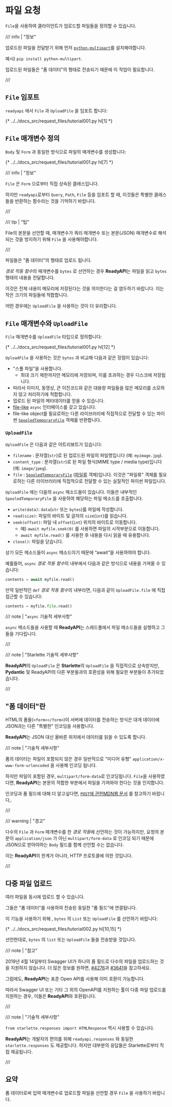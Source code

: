 # 파일 요청

`File`을 사용하여 클라이언트가 업로드할 파일들을 정의할 수 있습니다.

/// info | "정보"

업로드된 파일을 전달받기 위해 먼저 <a href="https://github.com/Kludex/python-multipart" class="external-link" target="_blank">`python-multipart`</a>를 설치해야합니다.

예시) `pip install python-multipart`.

업로드된 파일들은 "폼 데이터"의 형태로 전송되기 때문에 이 작업이 필요합니다.

///

## `File` 임포트

`readyapi` 에서 `File` 과 `UploadFile` 을 임포트 합니다:

{* ../../docs_src/request_files/tutorial001.py hl[1] *}

## `File` 매개변수 정의

`Body` 및 `Form` 과 동일한 방식으로 파일의 매개변수를 생성합니다:

{* ../../docs_src/request_files/tutorial001.py hl[7] *}

/// info | "정보"

`File` 은 `Form` 으로부터 직접 상속된 클래스입니다.

하지만 `readyapi`로부터 `Query`, `Path`, `File` 등을 임포트 할 때, 이것들은 특별한 클래스들을 반환하는 함수라는 것을 기억하기 바랍니다.

///

/// tip | "팁"

File의 본문을 선언할 때, 매개변수가 쿼리 매개변수 또는 본문(JSON) 매개변수로 해석되는  것을 방지하기 위해 `File` 을 사용해야합니다.

///

파일들은 "폼 데이터"의 형태로 업로드 됩니다.

*경로 작동 함수*의 매개변수를 `bytes` 로 선언하는 경우 **ReadyAPI**는 파일을 읽고 `bytes` 형태의 내용을 전달합니다.

이것은 전체 내용이 메모리에 저장된다는 것을 의미한다는 걸 염두하기 바랍니다. 이는 작은 크기의 파일들에 적합합니다.

어떤 경우에는 `UploadFile` 을 사용하는 것이 더 유리합니다.

## `File` 매개변수와  `UploadFile`

`File` 매개변수를 `UploadFile` 타입으로 정의합니다:

{* ../../docs_src/request_files/tutorial001.py hl[12] *}

`UploadFile` 을 사용하는 것은 `bytes` 과 비교해 다음과 같은 장점이 있습니다:

* "스풀 파일"을 사용합니다.
    *  최대 크기 제한까지만 메모리에 저장되며, 이를 초과하는 경우 디스크에 저장됩니다.
* 따라서 이미지, 동영상, 큰 이진코드와 같은 대용량 파일들을 많은 메모리를 소모하지 않고 처리하기에 적합합니다.
* 업로드 된 파일의 메타데이터를 얻을 수 있습니다.
* <a href="https://docs.python.org/3/glossary.html#term-file-like-object" class="external-link" target="_blank">file-like</a>  `async` 인터페이스를 갖고 있습니다.
* file-like object를 필요로하는 다른 라이브러리에 직접적으로 전달할 수 있는 파이썬 <a href="https://docs.python.org/3/library/tempfile.html#tempfile.SpooledTemporaryFile" class="external-link" target="_blank">`SpooledTemporaryFile`</a> 객체를 반환합니다.

### `UploadFile`

`UploadFile` 은 다음과 같은 어트리뷰트가 있습니다:

* `filename` : 문자열(`str`)로 된 업로드된 파일의 파일명입니다 (예: `myimage.jpg`).
* `content_type` : 문자열(`str`)로 된 파일 형식(MIME type / media type)입니다 (예: `image/jpeg`).
* `file` :  <a href="https://docs.python.org/3/library/tempfile.html#tempfile.SpooledTemporaryFile" class="external-link" target="_blank">`SpooledTemporaryFile`</a> (<a href="https://docs.python.org/3/glossary.html#term-file-like-object" class="external-link" target="_blank">파일류</a> 객체)입니다. 이것은 "파일류" 객체를 필요로하는 다른 라이브러리에 직접적으로 전달할 수 있는 실질적인 파이썬 파일입니다.

`UploadFile` 에는 다음의 `async` 메소드들이 있습니다. 이들은 내부적인 `SpooledTemporaryFile` 을 사용하여 해당하는 파일 메소드를 호출합니다.

* `write(data)`: `data`(`str` 또는 `bytes`)를 파일에 작성합니다.
* `read(size)`: 파일의 바이트 및 글자의 `size`(`int`)를 읽습니다.
* `seek(offset)`: 파일 내 `offset`(`int`) 위치의 바이트로 이동합니다.
    * 예) `await myfile.seek(0)` 를 사용하면 파일의 시작부분으로 이동합니다.
    * `await myfile.read()` 를 사용한 후 내용을 다시 읽을 때 유용합니다.
* `close()`: 파일을 닫습니다.

상기 모든 메소드들이 `async` 메소드이기 때문에 “await”을 사용하여야 합니다.

예를들어, `async` *경로 작동 함수*의 내부에서 다음과 같은 방식으로 내용을 가져올 수 있습니다:

```Python
contents = await myfile.read()
```

만약 일반적인 `def` *경로 작동 함수*의 내부라면, 다음과 같이 `UploadFile.file` 에 직접 접근할 수 있습니다:

```Python
contents = myfile.file.read()
```

/// note |  "`async` 기술적 세부사항"

`async` 메소드들을 사용할 때 **ReadyAPI**는 스레드풀에서 파일 메소드들을 실행하고 그들을 기다립니다.

///

/// note | "Starlette 기술적 세부사항"

**ReadyAPI**의 `UploadFile` 은 **Starlette**의 `UploadFile` 을 직접적으로 상속받지만, **Pydantic** 및 ReadyAPI의 다른 부분들과의 호환성을 위해 필요한 부분들이 추가되었습니다.

///

## "폼 데이터"란

HTML의 폼들(`<form></form>`)이 서버에 데이터를 전송하는 방식은 대개 데이터에 JSON과는 다른 "특별한" 인코딩을 사용합니다.

**ReadyAPI**는 JSON 대신 올바른 위치에서 데이터를 읽을 수 있도록 합니다.

/// note | "기술적 세부사항"

폼의 데이터는 파일이 포함되지 않은 경우 일반적으로 "미디어 유형" `application/x-www-form-urlencoded` 을 사용해 인코딩 됩니다.

하지만 파일이 포함된 경우, `multipart/form-data`로 인코딩됩니다. `File`을 사용하였다면, **ReadyAPI**는 본문의 적합한 부분에서 파일을 가져와야 한다는 것을 인지합니다.

인코딩과 폼 필드에 대해 더 알고싶다면, <a href="https://developer.mozilla.org/en-US/docs/Web/HTTP/Methods/POST" class="external-link" target="_blank"><code>POST</code>에 관한<abbr title="Mozilla Developer Network">MDN</abbr>웹 문서</a> 를 참고하기 바랍니다,.

///

/// warning | "경고"

다수의 `File` 과 `Form` 매개변수를 한 *경로 작동*에 선언하는 것이 가능하지만, 요청의 본문이 `application/json` 가 아닌 `multipart/form-data` 로 인코딩 되기 때문에 JSON으로 받아야하는 `Body` 필드를 함께 선언할 수는 없습니다.

이는 **ReadyAPI**의 한계가 아니라, HTTP 프로토콜에 의한 것입니다.

///

## 다중 파일 업로드

여러 파일을 동시에 업로드 할 수 있습니다.

그들은 "폼 데이터"를 사용하여 전송된 동일한 "폼 필드"에 연결됩니다.

이 기능을 사용하기 위해 , `bytes` 의 `List` 또는 `UploadFile` 를 선언하기 바랍니다:

{* ../../docs_src/request_files/tutorial002.py hl[10,15] *}

선언한대로, `bytes` 의 `list` 또는 `UploadFile` 들을 전송받을 것입니다.

/// note | "참고"

2019년 4월 14일부터 Swagger UI가 하나의 폼 필드로 다수의 파일을 업로드하는 것을 지원하지 않습니다. 더 많은 정보를 원하면,  <a href="https://github.com/swagger-api/swagger-ui/issues/4276" class="external-link" target="_blank">#4276</a>과 <a href="https://github.com/swagger-api/swagger-ui/issues/3641" class="external-link" target="_blank">#3641</a>을 참고하세요.

그럼에도, **ReadyAPI**는 표준 Open API를 사용해 이미 호환이 가능합니다.

따라서 Swagger UI 또는 기타 그 외의 OpenAPI를 지원하는 툴이 다중 파일 업로드를 지원하는 경우, 이들은 **ReadyAPI**와 호환됩니다.

///

/// note | "기술적 세부사항"

`from starlette.responses import HTMLResponse` 역시 사용할  수 있습니다.

**ReadyAPI**는 개발자의 편의를 위해 `readyapi.responses` 와 동일한 `starlette.responses` 도 제공합니다. 하지만 대부분의 응답들은 Starlette로부터 직접 제공됩니다.

///

## 요약

폼 데이터로써 입력 매개변수로 업로드할 파일을 선언할 경우 `File` 을 사용하기 바랍니다.

